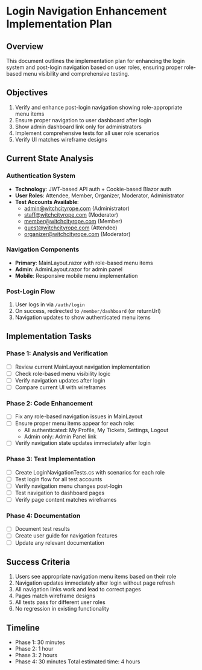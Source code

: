 # Login Navigation Enhancement Implementation Plan

## Overview
This document outlines the implementation plan for enhancing the login system and post-login navigation based on user roles, ensuring proper role-based menu visibility and comprehensive testing.

## Objectives
1. Verify and enhance post-login navigation showing role-appropriate menu items
2. Ensure proper navigation to user dashboard after login
3. Show admin dashboard link only for administrators
4. Implement comprehensive tests for all user role scenarios
5. Verify UI matches wireframe designs

## Current State Analysis

### Authentication System
- **Technology**: JWT-based API auth + Cookie-based Blazor auth
- **User Roles**: Attendee, Member, Organizer, Moderator, Administrator
- **Test Accounts Available**:
  - admin@witchcityrope.com (Administrator)
  - staff@witchcityrope.com (Moderator)
  - member@witchcityrope.com (Member)
  - guest@witchcityrope.com (Attendee)
  - organizer@witchcityrope.com (Moderator)

### Navigation Components
- **Primary**: MainLayout.razor with role-based menu items
- **Admin**: AdminLayout.razor for admin panel
- **Mobile**: Responsive mobile menu implementation

### Post-Login Flow
1. User logs in via `/auth/login`
2. On success, redirected to `/member/dashboard` (or returnUrl)
3. Navigation updates to show authenticated menu items

## Implementation Tasks

### Phase 1: Analysis and Verification
- [ ] Review current MainLayout navigation implementation
- [ ] Check role-based menu visibility logic
- [ ] Verify navigation updates after login
- [ ] Compare current UI with wireframes

### Phase 2: Code Enhancement
- [ ] Fix any role-based navigation issues in MainLayout
- [ ] Ensure proper menu items appear for each role:
  - All authenticated: My Profile, My Tickets, Settings, Logout
  - Admin only: Admin Panel link
- [ ] Verify navigation state updates immediately after login

### Phase 3: Test Implementation
- [ ] Create LoginNavigationTests.cs with scenarios for each role
- [ ] Test login flow for all test accounts
- [ ] Verify navigation menu changes post-login
- [ ] Test navigation to dashboard pages
- [ ] Verify page content matches wireframes

### Phase 4: Documentation
- [ ] Document test results
- [ ] Create user guide for navigation features
- [ ] Update any relevant documentation

## Success Criteria
1. Users see appropriate navigation menu items based on their role
2. Navigation updates immediately after login without page refresh
3. All navigation links work and lead to correct pages
4. Pages match wireframe designs
5. All tests pass for different user roles
6. No regression in existing functionality

## Timeline
- Phase 1: 30 minutes
- Phase 2: 1 hour
- Phase 3: 2 hours
- Phase 4: 30 minutes
Total estimated time: 4 hours